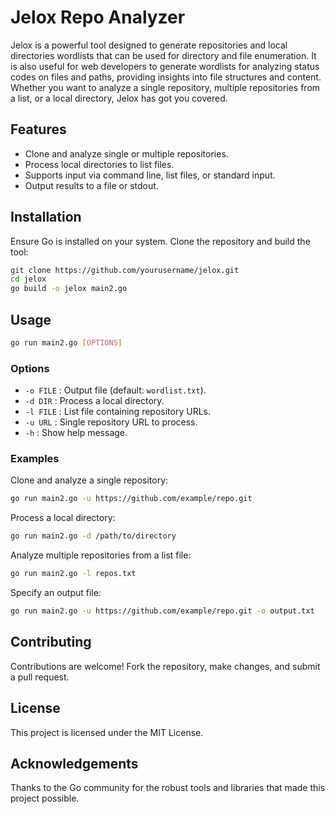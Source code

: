# Jelox Repo Analyzer

Jelox is a powerful tool designed to generate repositories and local directories wordlists that can be used for directory and file enumeration. It is also useful for web developers to generate wordlists for analyzing status codes on files and paths, providing insights into file structures and content. Whether you want to analyze a single repository, multiple repositories from a list, or a local directory, Jelox has got you covered.
## Features

- Clone and analyze single or multiple repositories.
- Process local directories to list files.
- Supports input via command line, list files, or standard input.
- Output results to a file or stdout.

## Installation

Ensure Go is installed on your system. Clone the repository and build the tool:

```bash
git clone https://github.com/yourusername/jelox.git
cd jelox
go build -o jelox main2.go
```

## Usage

```bash
go run main2.go [OPTIONS]
```

### Options

- `-o FILE`  : Output file (default: `wordlist.txt`).
- `-d DIR`   : Process a local directory.
- `-l FILE`  : List file containing repository URLs.
- `-u URL`   : Single repository URL to process.
- `-h`       : Show help message.

### Examples

Clone and analyze a single repository:
```bash
go run main2.go -u https://github.com/example/repo.git
```

Process a local directory:
```bash
go run main2.go -d /path/to/directory
```

Analyze multiple repositories from a list file:
```bash
go run main2.go -l repos.txt
```

Specify an output file:
```bash
go run main2.go -u https://github.com/example/repo.git -o output.txt
```

## Contributing

Contributions are welcome! Fork the repository, make changes, and submit a pull request.

## License

This project is licensed under the MIT License.

## Acknowledgements

Thanks to the Go community for the robust tools and libraries that made this project possible.
